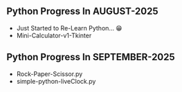 ## Python Progress In AUGUST-2025
- Just Started to Re-Learn Python... 😁
- Mini-Calculator-v1-Tkinter

## Python Progress In SEPTEMBER-2025
- Rock-Paper-Scissor.py
- simple-python-liveClock.py
